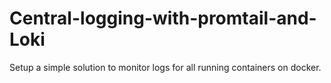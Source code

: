 # Central-logging-with-promtail-and-Loki
Setup a simple solution to monitor logs for all running containers on docker.
